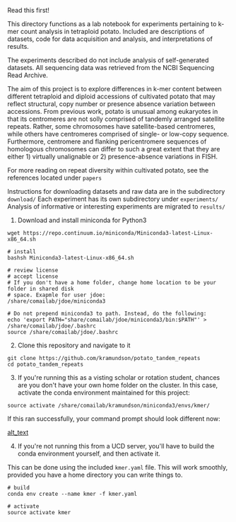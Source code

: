 Read this first!

This directory functions as a lab notebook for experiments pertaining to k-mer count
analysis in tetraploid potato. Included are descriptions of datasets, code for
data acquisition and analysis, and interpretations of results.

The experiments described do not include analysis of self-generated datasets. All sequencing data was
retrieved from the NCBI Sequencing Read Archive.

The aim of this project is to explore differences in k-mer content between different tetraploid and
diploid accessions of cultivated potato that may reflect structural, copy number or presence absence
variation between accessions. From previous work, potato is unusual among eukaryotes in that its centromeres
are not solly comprised of tandemly arranged satellite repeats. Rather, some chromosomes have satellite-based
centromeres, while others have centromeres comprised of single- or low-copy sequence. Furthermore, centromere
and flanking pericentromere sequences of homologous chromosomes can differ to such a great extent that they
are either 1) virtually unalignable or 2) presence-absence variations in FISH.

For more reading on repeat diversity within cultivated potato, see the references located
under ```papers```

Instructions for downloading datasets and raw data are in the subdirectory ```download/```
Each experiment has its own subdirectory under ```experiments/```
Analysis of informative or interesting experiments are migrated to ```results/```

1. Download and install miniconda for Python3

```
wget https://repo.continuum.io/miniconda/Miniconda3-latest-Linux-x86_64.sh

# install
bashsh Miniconda3-latest-Linux-x86_64.sh

# review license
# accept license
# If you don't have a home folder, change home location to be your folder in shared disk
# space. Exapmle for user jdoe:
/share/comailab/jdoe/miniconda3

# Do not prepend miniconda3 to path. Instead, do the following:
echo 'export PATH="share/comailab/jdoe/miniconda3/bin:$PATH"' > /share/comailab/jdoe/.bashrc
source /share/comailab/jdoe/.bashrc
```

2. Clone this repository and navigate to it

```
git clone https://github.com/kramundson/potato_tandem_repeats
cd potato_tandem_repeats
```

3. If you're running this as a visting scholar or rotation student, chances are you don't
have your own home folder on the cluster. In this case, activate the conda environment
maintained for this project:

```
source activate /share/comailab/kramundson/miniconda3/envs/kmer/
```

If this ran successfully, your command prompt should look different now:

[alt_text]("ImageURL")

4. If you're not running this from a UCD server, you'll have to build the conda environment
yourself, and then activate it.

This can be done using the included ```kmer.yaml``` file. This will work smoothly, provided
you have a home directory you can write things to.

```
# build
conda env create --name kmer -f kmer.yaml

# activate
source activate kmer
```

```